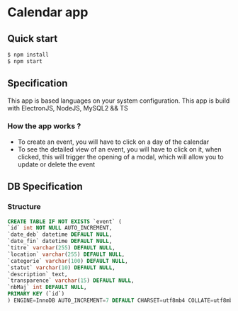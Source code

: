 # Calendar app

## Quick start

```bash
$ npm install
$ npm start
```

## Specification

This app is based languages on your system configuration.
This app is build with ElectronJS, NodeJS, MySQL2 && TS

### How the app works ?

- To create an event, you will have to click on a day of the calendar
- To see the detailed view of an event, you will have to click on it, when clicked, this will trigger the opening of a modal, which will allow you to update or delete the event

## DB Specification

### Structure

```sql
CREATE TABLE IF NOT EXISTS `event` (
`id` int NOT NULL AUTO_INCREMENT,
`date_deb` datetime DEFAULT NULL,
`date_fin` datetime DEFAULT NULL,
`titre` varchar(255) DEFAULT NULL,
`location` varchar(255) DEFAULT NULL,
`categorie` varchar(100) DEFAULT NULL,
`statut` varchar(10) DEFAULT NULL,
`description` text,
`transparence` varchar(15) DEFAULT NULL,
`nbMaj` int DEFAULT NULL,
PRIMARY KEY (`id`)
) ENGINE=InnoDB AUTO_INCREMENT=7 DEFAULT CHARSET=utf8mb4 COLLATE=utf8mb4_0900_ai_ci;
```
